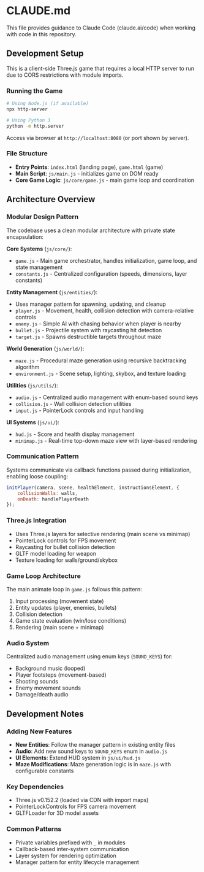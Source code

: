 # CLAUDE.md

This file provides guidance to Claude Code (claude.ai/code) when working with code in this repository.

## Development Setup

This is a client-side Three.js game that requires a local HTTP server to run due to CORS restrictions with module imports.

### Running the Game
```bash
# Using Node.js (if available)
npx http-server

# Using Python 3
python -m http.server
```

Access via browser at `http://localhost:8080` (or port shown by server).

### File Structure
- **Entry Points**: `index.html` (landing page), `game.html` (game)
- **Main Script**: `js/main.js` - initializes game on DOM ready
- **Core Game Logic**: `js/core/game.js` - main game loop and coordination

## Architecture Overview

### Modular Design Pattern
The codebase uses a clean modular architecture with private state encapsulation:

**Core Systems** (`js/core/`):
- `game.js` - Main game orchestrator, handles initialization, game loop, and state management
- `constants.js` - Centralized configuration (speeds, dimensions, layer constants)

**Entity Management** (`js/entities/`):
- Uses manager pattern for spawning, updating, and cleanup
- `player.js` - Movement, health, collision detection with camera-relative controls
- `enemy.js` - Simple AI with chasing behavior when player is nearby
- `bullet.js` - Projectile system with raycasting hit detection
- `target.js` - Spawns destructible targets throughout maze

**World Generation** (`js/world/`):
- `maze.js` - Procedural maze generation using recursive backtracking algorithm
- `environment.js` - Scene setup, lighting, skybox, and texture loading

**Utilities** (`js/utils/`):
- `audio.js` - Centralized audio management with enum-based sound keys
- `collision.js` - Wall collision detection utilities
- `input.js` - PointerLock controls and input handling

**UI Systems** (`js/ui/`):
- `hud.js` - Score and health display management
- `minimap.js` - Real-time top-down maze view with layer-based rendering

### Communication Pattern
Systems communicate via callback functions passed during initialization, enabling loose coupling:
```javascript
initPlayer(camera, scene, healthElement, instructionsElement, {
    collisionWalls: walls,
    onDeath: handlePlayerDeath
});
```

### Three.js Integration
- Uses Three.js layers for selective rendering (main scene vs minimap)
- PointerLock controls for FPS movement
- Raycasting for bullet collision detection
- GLTF model loading for weapon
- Texture loading for walls/ground/skybox

### Game Loop Architecture
The main animate loop in `game.js` follows this pattern:
1. Input processing (movement state)
2. Entity updates (player, enemies, bullets)
3. Collision detection
4. Game state evaluation (win/lose conditions)
5. Rendering (main scene + minimap)

### Audio System
Centralized audio management using enum keys (`SOUND_KEYS`) for:
- Background music (looped)
- Player footsteps (movement-based)
- Shooting sounds
- Enemy movement sounds
- Damage/death audio

## Development Notes

### Adding New Features
- **New Entities**: Follow the manager pattern in existing entity files
- **Audio**: Add new sound keys to `SOUND_KEYS` enum in `audio.js`
- **UI Elements**: Extend HUD system in `js/ui/hud.js`
- **Maze Modifications**: Maze generation logic is in `maze.js` with configurable constants

### Key Dependencies
- Three.js v0.152.2 (loaded via CDN with import maps)
- PointerLockControls for FPS camera movement
- GLTFLoader for 3D model assets

### Common Patterns
- Private variables prefixed with `_` in modules
- Callback-based inter-system communication
- Layer system for rendering optimization
- Manager pattern for entity lifecycle management